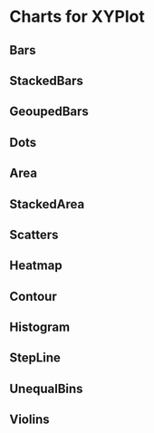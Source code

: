 # Charts for XYPlot

## Bars

## StackedBars

## GeoupedBars

## Dots

## Area

## StackedArea

## Scatters

## Heatmap

## Contour

## Histogram

## StepLine

## UnequalBins

## Violins
